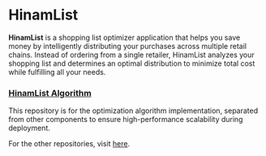 # HinamList

**HinamList** is a shopping list optimizer application that helps you save money by intelligently distributing your purchases across multiple retail chains. Instead of ordering from a single retailer, HinamList analyzes your shopping list and determines an optimal distribution to minimize total cost while fulfilling all your needs.

### [HinamList Algorithm](https://github.com/LiorDaSelior/hinam-list-algorithm)
This repository is for the optimization algorithm implementation, separated from other components to ensure high-performance scalability during deployment.

For the other repositories, visit [here](https://github.com/LiorDaSelior/hinam-list).
